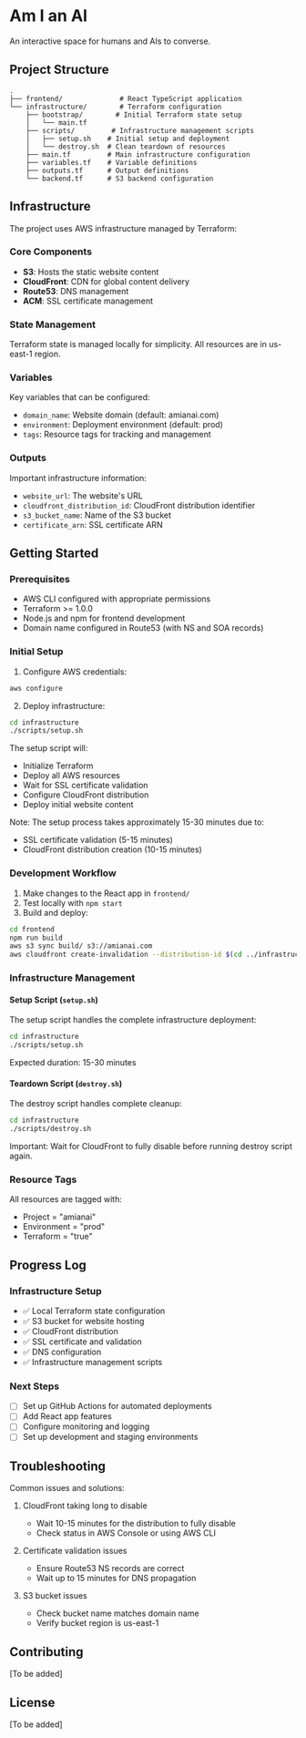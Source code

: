 # Am I an AI

An interactive space for humans and AIs to converse.

## Project Structure

```
.
├── frontend/              # React TypeScript application
└── infrastructure/        # Terraform configuration
    ├── bootstrap/        # Initial Terraform state setup
    │   └── main.tf
    ├── scripts/         # Infrastructure management scripts
    │   ├── setup.sh    # Initial setup and deployment
    │   └── destroy.sh  # Clean teardown of resources
    ├── main.tf         # Main infrastructure configuration
    ├── variables.tf    # Variable definitions
    ├── outputs.tf      # Output definitions
    └── backend.tf      # S3 backend configuration
```

## Infrastructure

The project uses AWS infrastructure managed by Terraform:

### Core Components

- **S3**: Hosts the static website content
- **CloudFront**: CDN for global content delivery
- **Route53**: DNS management
- **ACM**: SSL certificate management

### State Management

Terraform state is managed locally for simplicity. All resources are in us-east-1 region.

### Variables

Key variables that can be configured:

- `domain_name`: Website domain (default: amianai.com)
- `environment`: Deployment environment (default: prod)
- `tags`: Resource tags for tracking and management

### Outputs

Important infrastructure information:

- `website_url`: The website's URL
- `cloudfront_distribution_id`: CloudFront distribution identifier
- `s3_bucket_name`: Name of the S3 bucket
- `certificate_arn`: SSL certificate ARN

## Getting Started

### Prerequisites

- AWS CLI configured with appropriate permissions
- Terraform >= 1.0.0
- Node.js and npm for frontend development
- Domain name configured in Route53 (with NS and SOA records)

### Initial Setup

1. Configure AWS credentials:

```bash
aws configure
```

2. Deploy infrastructure:

```bash
cd infrastructure
./scripts/setup.sh
```

The setup script will:

- Initialize Terraform
- Deploy all AWS resources
- Wait for SSL certificate validation
- Configure CloudFront distribution
- Deploy initial website content

Note: The setup process takes approximately 15-30 minutes due to:

- SSL certificate validation (5-15 minutes)
- CloudFront distribution creation (10-15 minutes)

### Development Workflow

1. Make changes to the React app in `frontend/`
2. Test locally with `npm start`
3. Build and deploy:

```bash
cd frontend
npm run build
aws s3 sync build/ s3://amianai.com
aws cloudfront create-invalidation --distribution-id $(cd ../infrastructure && terraform output -raw cloudfront_distribution_id) --paths "/*"
```

### Infrastructure Management

#### Setup Script (`setup.sh`)

The setup script handles the complete infrastructure deployment:

```bash
cd infrastructure
./scripts/setup.sh
```

Expected duration: 15-30 minutes

#### Teardown Script (`destroy.sh`)

The destroy script handles complete cleanup:

```bash
cd infrastructure
./scripts/destroy.sh
```

Important: Wait for CloudFront to fully disable before running destroy script again.

### Resource Tags

All resources are tagged with:

- Project = "amianai"
- Environment = "prod"
- Terraform = "true"

## Progress Log

### Infrastructure Setup

- ✅ Local Terraform state configuration
- ✅ S3 bucket for website hosting
- ✅ CloudFront distribution
- ✅ SSL certificate and validation
- ✅ DNS configuration
- ✅ Infrastructure management scripts

### Next Steps

- [ ] Set up GitHub Actions for automated deployments
- [ ] Add React app features
- [ ] Configure monitoring and logging
- [ ] Set up development and staging environments

## Troubleshooting

Common issues and solutions:

1. CloudFront taking long to disable

   - Wait 10-15 minutes for the distribution to fully disable
   - Check status in AWS Console or using AWS CLI

2. Certificate validation issues

   - Ensure Route53 NS records are correct
   - Wait up to 15 minutes for DNS propagation

3. S3 bucket issues
   - Check bucket name matches domain name
   - Verify bucket region is us-east-1

## Contributing

[To be added]

## License

[To be added]
